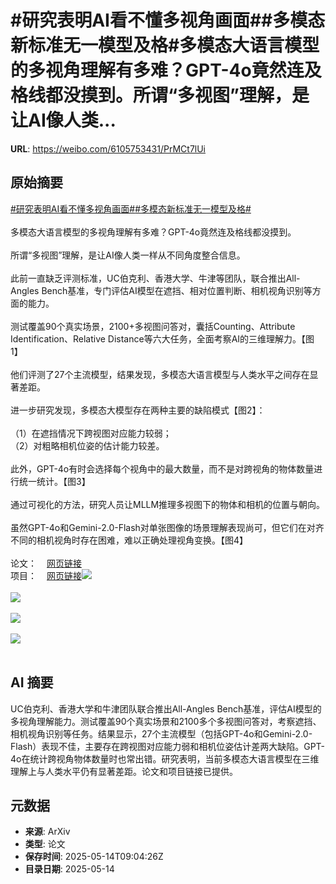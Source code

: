 # #研究表明AI看不懂多视角画面##多模态新标准无一模型及格#多模态大语言模型的多视角理解有多难？GPT-4o竟然连及格线都没摸到。所谓“多视图”理解，是让AI像人类...

**URL**: https://weibo.com/6105753431/PrMCt7lUi

## 原始摘要

<a href="https://m.weibo.cn/search?containerid=231522type%3D1%26t%3D10%26q%3D%23%E7%A0%94%E7%A9%B6%E8%A1%A8%E6%98%8EAI%E7%9C%8B%E4%B8%8D%E6%87%82%E5%A4%9A%E8%A7%86%E8%A7%92%E7%94%BB%E9%9D%A2%23&amp;extparam=%23%E7%A0%94%E7%A9%B6%E8%A1%A8%E6%98%8EAI%E7%9C%8B%E4%B8%8D%E6%87%82%E5%A4%9A%E8%A7%86%E8%A7%92%E7%94%BB%E9%9D%A2%23" data-hide=""><span class="surl-text">#研究表明AI看不懂多视角画面#</span></a><a href="https://m.weibo.cn/search?containerid=231522type%3D1%26t%3D10%26q%3D%23%E5%A4%9A%E6%A8%A1%E6%80%81%E6%96%B0%E6%A0%87%E5%87%86%E6%97%A0%E4%B8%80%E6%A8%A1%E5%9E%8B%E5%8F%8A%E6%A0%BC%23&amp;extparam=%23%E5%A4%9A%E6%A8%A1%E6%80%81%E6%96%B0%E6%A0%87%E5%87%86%E6%97%A0%E4%B8%80%E6%A8%A1%E5%9E%8B%E5%8F%8A%E6%A0%BC%23" data-hide=""><span class="surl-text">#多模态新标准无一模型及格#</span></a><br><br>多模态大语言模型的多视角理解有多难？GPT-4o竟然连及格线都没摸到。<br><br>所谓“多视图”理解，是让AI像人类一样从不同角度整合信息。<br><br>此前一直缺乏评测标准，UC伯克利、香港大学、牛津等团队，联合推出All-Angles Bench基准，专门评估AI模型在遮挡、相对位置判断、相机视角识别等方面的能力。<br><br>测试覆盖90个真实场景，2100+多视图问答对，囊括Counting、Attribute Identification、Relative Distance等六大任务，全面考察AI的三维理解力。【图1】<br><br>他们评测了27个主流模型，结果发现，多模态大语言模型与人类水平之间存在显著差距。<br><br>进一步研究发现，多模态大模型存在两种主要的缺陷模式【图2】：<br><br>（1）在遮挡情况下跨视图对应能力较弱；<br>（2）对粗略相机位姿的估计能力较差。<br><br>此外，GPT-4o有时会选择每个视角中的最大数量，而不是对跨视角的物体数量进行统一统计。【图3】<br><br>通过可视化的方法，研究人员让MLLM推理多视图下的物体和相机的位置与朝向。<br><br>虽然GPT-4o和Gemini-2.0-Flash对单张图像的场景理解表现尚可，但它们在对齐不同的相机视角时存在困难，难以正确处理视角变换。【图4】<br><br>论文：<a href="https://weibo.cn/sinaurl?u=https%3A%2F%2Farxiv.org%2Fabs%2F2504.15280" data-hide=""><span class="url-icon"><img style="width: 1rem;height: 1rem" src="https://h5.sinaimg.cn/upload/2015/09/25/3/timeline_card_small_web_default.png" referrerpolicy="no-referrer"></span><span class="surl-text">网页链接</span></a><br>项目：<a href="https://weibo.cn/sinaurl?u=https%3A%2F%2Fdanielchyeh.github.io%2FAll-Angles-Bench%2F" data-hide=""><span class="url-icon"><img style="width: 1rem;height: 1rem" src="https://h5.sinaimg.cn/upload/2015/09/25/3/timeline_card_small_web_default.png" referrerpolicy="no-referrer"></span><span class="surl-text">网页链接</span></a><img style="" src="https://tvax3.sinaimg.cn/large/006Fd7o3gy1i1f0nz31pyj30z90c0k62.jpg" referrerpolicy="no-referrer"><br><br><img style="" src="https://tvax3.sinaimg.cn/large/006Fd7o3gy1i1f0omufssj30z90dtdxf.jpg" referrerpolicy="no-referrer"><br><br><img style="" src="https://tvax2.sinaimg.cn/large/006Fd7o3gy1i1f0pze66jj30zk0q21kx.jpg" referrerpolicy="no-referrer"><br><br><img style="" src="https://tvax2.sinaimg.cn/large/006Fd7o3gy1i1f0r1gugoj30zk0dh4er.jpg" referrerpolicy="no-referrer"><br><br>

## AI 摘要

UC伯克利、香港大学和牛津团队联合推出All-Angles Bench基准，评估AI模型的多视角理解能力。测试覆盖90个真实场景和2100多个多视图问答对，考察遮挡、相机视角识别等任务。结果显示，27个主流模型（包括GPT-4o和Gemini-2.0-Flash）表现不佳，主要存在跨视图对应能力弱和相机位姿估计差两大缺陷。GPT-4o在统计跨视角物体数量时也常出错。研究表明，当前多模态大语言模型在三维理解上与人类水平仍有显著差距。论文和项目链接已提供。

## 元数据

- **来源**: ArXiv
- **类型**: 论文
- **保存时间**: 2025-05-14T09:04:26Z
- **目录日期**: 2025-05-14
